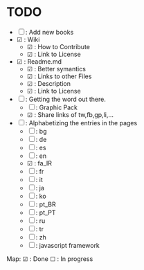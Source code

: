 TODO
===

+ ☐ : Add new books
+ ☑ : Wiki
    + ☑ : How to Contribute
    + ☑ : Link to License
+ ☑ : Readme.md
    + ☑ : Better symantics
    + ☑ : Links to other Files
    + ☑ : Description
    + ☑ : Link to License
+ ☐ : Getting the word out there.
    + ☐ : Graphic Pack
    + ☑ : Share links of tw,fb,gp,li,...
+ ☐ : Alphabetizing the entries in the pages
    + ☐ : bg
    + ☐ : de
    + ☐ : es
    + ☐ : en
    + ☑ : fa_IR
    + ☐ : fr
    + ☐ : it
    + ☐ : ja
    + ☐ : ko
    + ☐ : pt_BR
    + ☐ : pt_PT
    + ☐ : ru
    + ☐ : tr
    + ☐ : zh
    + ☐ : javascript framework

Map:
☑ : Done
☐ : In progress

